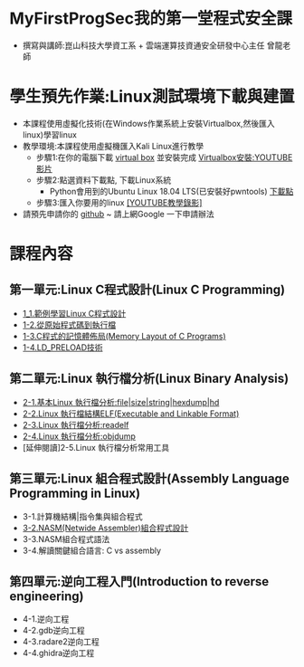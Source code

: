 # MyFirstProgSec我的第一堂程式安全課 
- 撰寫與講師:崑山科技大學資工系 + 雲端運算技資通安全研發中心主任  曾龍老師

# 學生預先作業:Linux測試環境下載與建置
- 本課程使用虛擬化技術(在Windows作業系統上安裝Virtualbox,然後匯入linux)學習linux
- 教學環境:本課程使用虛擬機匯入Kali Linux進行教學
  - 步驟1:在你的電腦下載 [virtual box](https://www.virtualbox.org/wiki/Downloads) 並安裝完成 [Virtualbox安裝:YOUTUBE影片](https://youtu.be/FC0CX71aGnc)
  - 步驟2:點選資料下載點, 下載Linux系統
    - Python會用到的Ubuntu Linux 18.04 LTS(已安裝好pwntools)  [下載點](https://drive.google.com/file/d/1aP-qCFP6jKsGYXtKy9ahwZleQSENEi7C/view?usp=sharing)
  - 步驟3:匯入你要用的linux  [[YOUTUBE教學錄影]](https://youtu.be/GTpQR7fZcwE)
- 請預先申請你的 [github](https://github.com/)  ~ 請上網Google 一下申請辦法
# 課程內容
## 第一單元:Linux C程式設計(Linux C Programming)
- [1_1.範例學習Linux C程式設計](1-1.md)
- [1-2.從原始程式碼到執行檔](1-2.md)
- [1-3.C程式的記憶體佈局(Memory Layout of C Programs)](1-3.md)
- [1-4.LD_PRELOAD技術](1-4.md)
## 第二單元:Linux 執行檔分析(Linux Binary Analysis)
- [2-1.基本Linux 執行檔分析:file|size|string|hexdump|hd](2-1.md)
- [2-2.Linux 執行檔結構ELF(Executable and Linkable Format)](2-2.md)
- [2-3.Linux 執行檔分析:readelf](2-3.md)
- [2-4.Linux 執行檔分析:objdump](2-4.md)
- [延伸閱讀]2-5.Linux 執行檔分析常用工具
## 第三單元:Linux 組合程式設計(Assembly Language Programming in Linux)
- 3-1.計算機結構|指令集與組合程式
- [3-2.NASM(Netwide Assembler)組合程式設計](3-2.md)
- 3-3.NASM組合程式語法
- 3-4.解讀關鍵組合語言: C vs assembly
## 第四單元:逆向工程入門(Introduction to reverse engineering)
- 4-1.逆向工程
- 4-2.gdb逆向工程
- 4-3.radare2逆向工程
- 4-4.ghidra逆向工程

